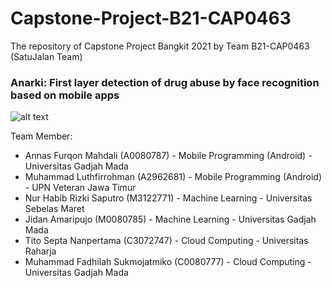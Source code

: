 # Capstone-Project-B21-CAP0463
The repository of Capstone Project Bangkit 2021 by Team B21-CAP0463 (SatuJalan Team)

### Anarki: First layer detection of drug abuse by face recognition based on mobile apps

![alt text](https://github.com/luthfirrohman/Capstone-Project-B21-CAP0463/tree/main/MD/Design/Anarki_Banner.png?raw=true)

Team Member:
* Annas Furqon Mahdali (A0080787) - Mobile Programming (Android) - Universitas Gadjah Mada
* Muhammad Luthfirrohman (A2962681) - Mobile Programming (Android) - UPN Veteran Jawa Timur
* Nur Habib Rizki Saputro (M3122771) - Machine Learning - Universitas Sebelas Maret
* Jidan Amaripujo (M0080785) - Machine Learning - Universitas Gadjah Mada
* Tito Septa Nanpertama (C3072747) - Cloud Computing - Universitas Raharja
* Muhammad Fadhilah Sukmojatmiko (C0080777) - Cloud Computing - Universitas Gadjah Mada
